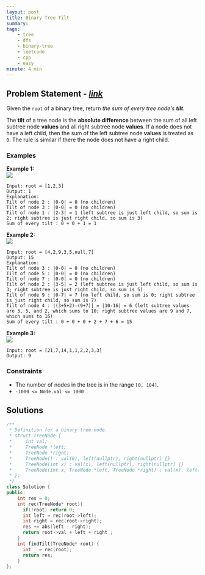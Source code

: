 ```yaml
---
layout: post
title: Binary Tree Tilt
summary:
tags:
    - tree
    - dfs
    - binary-tree
    - leetcode
    - cpp
    - easy
minute: 4 min
---
```


## Problem Statement - [*link*](https://leetcode.com/problems/binary-tree-tilt)  

Given the `root` of a binary tree, return *the sum of every tree node's **tilt**.*

The **tilt** of a tree node is the **absolute difference** between the sum of all left subtree node **values** and all right subtree node **values**. If a node does not have a left child, then the sum of the left subtree node **values** is treated as `0`. The rule is similar if there the node does not have a right child.

### Examples

**Example 1:**  
<img src="https://assets.leetcode.com/uploads/2020/10/20/tilt1.jpg"> 
```
Input: root = [1,2,3]
Output: 1
Explanation: 
Tilt of node 2 : |0-0| = 0 (no children)
Tilt of node 3 : |0-0| = 0 (no children)
Tilt of node 1 : |2-3| = 1 (left subtree is just left child, so sum is 2; right subtree is just right child, so sum is 3)
Sum of every tilt : 0 + 0 + 1 = 1
```

**Example 2:**  
<img src="https://assets.leetcode.com/uploads/2020/10/20/tilt2.jpg"> 
```
Input: root = [4,2,9,3,5,null,7]
Output: 15
Explanation: 
Tilt of node 3 : |0-0| = 0 (no children)
Tilt of node 5 : |0-0| = 0 (no children)
Tilt of node 7 : |0-0| = 0 (no children)
Tilt of node 2 : |3-5| = 2 (left subtree is just left child, so sum is 3; right subtree is just right child, so sum is 5)
Tilt of node 9 : |0-7| = 7 (no left child, so sum is 0; right subtree is just right child, so sum is 7)
Tilt of node 4 : |(3+5+2)-(9+7)| = |10-16| = 6 (left subtree values are 3, 5, and 2, which sums to 10; right subtree values are 9 and 7, which sums to 16)
Sum of every tilt : 0 + 0 + 0 + 2 + 7 + 6 = 15
```

**Example 3:**  
<img src="https://assets.leetcode.com/uploads/2020/10/20/tilt3.jpg"> 
```
Input: root = [21,7,14,1,1,2,2,3,3]
Output: 9
```

### Constraints
+ The number of nodes in the tree is in the range `[0, 104]`.
+ `-1000 <= Node.val <= 1000`

## Solutions

```cpp
/**
 * Definition for a binary tree node.
 * struct TreeNode {
 *     int val;
 *     TreeNode *left;
 *     TreeNode *right;
 *     TreeNode() : val(0), left(nullptr), right(nullptr) {}
 *     TreeNode(int x) : val(x), left(nullptr), right(nullptr) {}
 *     TreeNode(int x, TreeNode *left, TreeNode *right) : val(x), left(left), right(right) {}
 * };
 */
class Solution {
public:
    int res = 0;
    int rec(TreeNode* root){
      if(!root) return 0;
      int left = rec(root->left);
      int right = rec(root->right);
      res += abs(left - right);
      return root->val + left + right ;
    }
    int findTilt(TreeNode* root) {
      int _ = rec(root);
      return res;
    }
};
```

